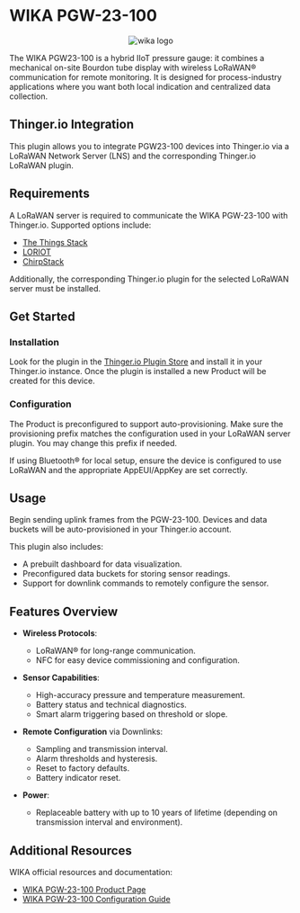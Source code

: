 # WIKA PGW-23-100


<p align="center">
  <img src="https://www.wika.com/media/Images/Product_700x700/Pressure/pgw23.100_en_co_rs_w410_h410_image.jpg" alt="wika logo" style="max-width: 200px; height: auto;" onerror="this.src='https://www.wika.com/media/Images/Product_700x700/Pressure/pgw23.100_en_co_rs_w410_h410_image.jpg';this.onerror='';">
</p>

The WIKA PGW23-100 is a hybrid IIoT pressure gauge: it combines a mechanical on-site Bourdon tube display with wireless LoRaWAN® communication for remote monitoring. It is designed for process-industry applications where you want both local indication and centralized data collection.

## Thinger.io Integration

This plugin allows you to integrate PGW23-100 devices into Thinger.io via a LoRaWAN Network Server (LNS) and the corresponding Thinger.io LoRaWAN plugin.

## Requirements

A LoRaWAN server is required to communicate the WIKA PGW-23-100 with Thinger.io. Supported options include:

- [The Things Stack](https://www.thethingsindustries.com/stack/)
- [LORIOT](https://loriot.io/)
- [ChirpStack](https://www.chirpstack.io/)

Additionally, the corresponding Thinger.io plugin for the selected LoRaWAN server must be installed.

## Get Started

### Installation

Look for the plugin in the [Thinger.io Plugin Store](https://plugins.thinger.io/) and install it in your Thinger.io instance. Once the plugin is installed a new Product will be created for this device.

### Configuration

The Product is preconfigured to support auto-provisioning. Make sure the provisioning prefix matches the configuration used in your LoRaWAN server plugin. You may change this prefix if needed.

If using Bluetooth® for local setup, ensure the device is configured to use LoRaWAN and the appropriate AppEUI/AppKey are set correctly.

## Usage

Begin sending uplink frames from the PGW-23-100. Devices and data buckets will be auto-provisioned in your Thinger.io account.

This plugin also includes:

- A prebuilt dashboard for data visualization.
- Preconfigured data buckets for storing sensor readings.
- Support for downlink commands to remotely configure the sensor.

## Features Overview

-  **Wireless Protocols**:
    - LoRaWAN® for long-range communication.
    - NFC for easy device commissioning and configuration.

-  **Sensor Capabilities**:
    - High-accuracy pressure and temperature measurement.
    - Battery status and technical diagnostics.
    - Smart alarm triggering based on threshold or slope.

- **Remote Configuration** via Downlinks:
    - Sampling and transmission interval.
    - Alarm thresholds and hysteresis.
    - Reset to factory defaults.
    - Battery indicator reset.

- **Power**:
    - Replaceable battery with up to 10 years of lifetime (depending on transmission interval and environment).

## Additional Resources

WIKA official resources and documentation:

- [WIKA PGW-23-100 Product Page](https://www.wika.com/es-es/pgw23_100_pgw26_100.WIKA)
- [WIKA PGW-23-100 Configuration Guide](https://www.wika.com/media/Operating-instructions/Additional-operating-instructions/Non-Ex/ai_lora_mioty_en_de_fr_es.pdf)
